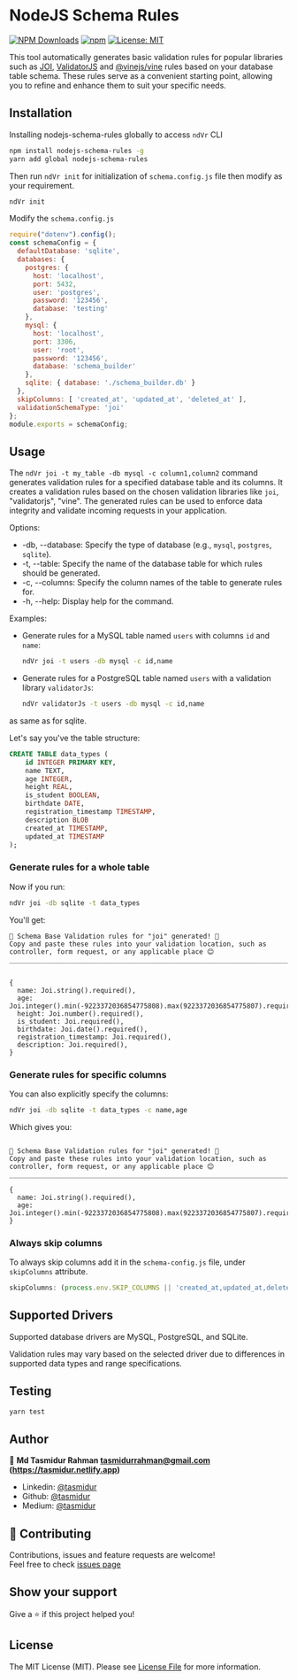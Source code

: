 # NodeJS Schema Rules

[![NPM Downloads](https://img.shields.io/npm/dw/nodejs-schema-rules )](https://www.npmjs.com/package/nodejs-schema-rules )
[![npm](https://img.shields.io/npm/v/nodejs-schema-rules)](https://www.npmjs.com/package/nodejs-schema-rules)
[![License: MIT](https://img.shields.io/badge/License-MIT-yellow.svg)](https://opensource.org/licenses/MIT)

This tool automatically generates basic validation rules for popular libraries such as [JOI](https://www.npmjs.com/package/joi),    [ValidatorJS](https://www.npmjs.com/package/validatorjs) and [@vinejs/vine](https://www.npmjs.com/package/@vinejs/vine) rules based on your database table schema. These rules serve as a convenient starting point, allowing you to refine and enhance them to suit your specific needs.


## Installation
Installing nodejs-schema-rules globally to access `ndVr` CLI 
```bash
npm install nodejs-schema-rules -g
yarn add global nodejs-schema-rules
```
Then run `ndVr init` for initialization of  `schema.config.js` file then modify as your requirement.

```bash
ndVr init
```

Modify the `schema.config.js`

```javascript
require("dotenv").config();
const schemaConfig = {
  defaultDatabase: 'sqlite',
  databases: {
    postgres: {
      host: 'localhost',
      port: 5432,
      user: 'postgres',
      password: '123456',
      database: 'testing'
    },
    mysql: {
      host: 'localhost',
      port: 3306,
      user: 'root',
      password: '123456',
      database: 'schema_builder'
    },
    sqlite: { database: './schema_builder.db' }
  },
  skipColumns: [ 'created_at', 'updated_at', 'deleted_at' ],
  validationSchemaType: 'joi'
};
module.exports = schemaConfig;
```

## Usage

  The `ndVr joi -t my_table -db mysql -c column1,column2` command generates validation rules for a specified database table and its columns. It creates a validation rules based on the chosen validation libraries like `joi`, "validatorjs", "vine". The generated rules can be used to enforce data integrity and validate incoming requests in your application.

  Options:
  - -db, --database: Specify the type of database (e.g., `mysql`, `postgres`, `sqlite`).
  - -t, --table: Specify the name of the database table for which rules should be generated.
  - -c, --columns: Specify the column names of the table to generate rules for.
  - -h, --help: Display help for the command.

  Examples:
  - Generate rules for a MySQL table named `users` with columns `id` and `name`:

    ```bash
    ndVr joi -t users -db mysql -c id,name
    ```

  - Generate rules for a PostgreSQL table named `users` with a validation library `validatorJs`:

      ```bash
    ndVr validatorJs -t users -db mysql -c id,name
      ```
  
  as same as for sqlite.

Let's say you've the table structure:

```sql
CREATE TABLE data_types (
    id INTEGER PRIMARY KEY,
    name TEXT,
    age INTEGER,
    height REAL,
    is_student BOOLEAN,
    birthdate DATE,
    registration_timestamp TIMESTAMP,
    description BLOB
    created_at TIMESTAMP,
    updated_at TIMESTAMP
);
```

### Generate rules for a whole table

Now if you run:

```bash
ndVr joi -db sqlite -t data_types
```

You'll get:
```
🚀 Schema Base Validation rules for "joi" generated! 🚀
Copy and paste these rules into your validation location, such as controller, form request, or any applicable place 😊
______________________________________________________________________________________________________________________


{ 
  name: Joi.string().required(),
  age: Joi.integer().min(-9223372036854775808).max(9223372036854775807).required(),
  height: Joi.number().required(),
  is_student: Joi.required(),
  birthdate: Joi.date().required(),
  registration_timestamp: Joi.required(),
  description: Joi.required(), 
}

```

### Generate rules for specific columns

You can also explicitly specify the columns:

```bash
ndVr joi -db sqlite -t data_types -c name,age
```

Which gives you:
```

🚀 Schema Base Validation rules for "joi" generated! 🚀
Copy and paste these rules into your validation location, such as controller, form request, or any applicable place 😊
______________________________________________________________________________________________________________________

{ 
  name: Joi.string().required(),
  age: Joi.integer().min(-9223372036854775808).max(9223372036854775807).required(), 
}

```

### Always skip columns

To always skip columns add it in the `schema-config.js` file, under `skipColumns` attribute.

```javascript
skipColumns: (process.env.SKIP_COLUMNS || 'created_at,updated_at,deleted_at').split(',')
```


## Supported Drivers

Supported database drivers are MySQL, PostgreSQL, and SQLite.

Validation rules may vary based on the selected driver due to differences in supported data types and range specifications.

## Testing

```bash
yarn test
```
## Author
👤 **Md Tasmidur Rahman <tasmidurrahman@gmail.com> (https://tasmidur.netlify.app)**

* Linkedin: [@tasmidur](https://www.linkedin.com/in/tasmidur/)
* Github: [@tasmidur](https://github.com/tasmidur)
* Medium: [@tasmidur](https://medium.com/@tasmidur)

## 🤝 Contributing

Contributions, issues and feature requests are welcome!<br />Feel free to check [issues page](https://github.com/tasmidur/nodejs-dynamic-validation-rules/issues)

## Show your support

Give a ⭐️ if this project helped you!

## License

The MIT License (MIT). Please see [License File](LICENSE.md) for more information.
